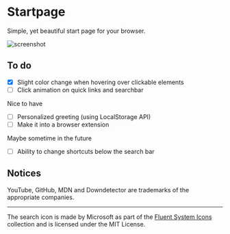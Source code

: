 # Startpage
Simple, yet beautiful start page for your browser.  

![screenshot](https://cdn.discordapp.com/attachments/791628533339521031/966783717542592552/unknown.png)

## To do
- [x] Slight color change when hovering over clickable elements
- [ ] Click animation on quick links and searchbar

Nice to have
- [ ] Personalized greeting (using LocalStorage API)
- [ ] Make it into a browser extension

Maybe sometime in the future
- [ ] Ability to change shortcuts below the search bar

## Notices
YouTube, GitHub, MDN and Downdetector are trademarks of the appropriate companies.

---
The search icon is made by Microsoft as part of the [Fluent System Icons](https://github.com/microsoft/fluentui-system-icons) collection and is licensed under the MIT License.
